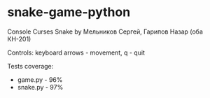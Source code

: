 # snake-game-python
Console Curses Snake by Мельников Сергей, Гарипов Назар (оба КН-201)

Controls: keyboard arrows - movement, q - quit

Tests coverage: 
 * game.py - 96%
 * snake.py - 97%


